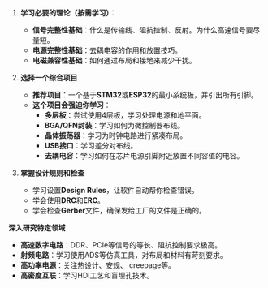 

1.  **学习必要的理论（按需学习）**：
    *   **信号完整性基础**：什么是传输线、阻抗控制、反射。为什么高速信号要尽量短。
    *   **电源完整性基础**：去耦电容的作用和放置技巧。
    *   **电磁兼容性基础**：如何通过布局和接地来减少干扰。

2.  **选择一个综合项目**
    *   **推荐项目**：一个基于**STM32**或**ESP32**的最小系统板，并引出所有引脚。
    *   **这个项目会强迫你学习**：
        *   **多层板**：尝试使用4层板，学习处理电源和地平面。
        *   **BGA/QFN封装**：学习如何为微控制器布线。
        *   **晶体振荡器**：学习为时钟电路进行紧凑布局。
        *   **USB接口**：学习差分对布线。
        *   **去耦电容**：学习如何在芯片电源引脚附近放置不同容值的电容。

3.  **掌握设计规则和检查**
    *   学习设置**Design Rules**，让软件自动帮你检查错误。
    *   学会使用**DRC**和**ERC**。
    *   学会检查**Gerber**文件，确保发给工厂的文件是正确的。





**深入研究特定领域**

*   **高速数字电路**：DDR、PCIe等信号的等长、阻抗控制要求极高。
*   **射频电路**：学习使用ADS等仿真工具，对布局和材料有苛刻要求。
*   **高功率电源**：关注热设计、安规、 creepage等。
*   **高密度互联**：学习HDI工艺和盲埋孔技术。